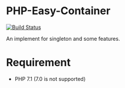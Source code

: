 # PHP-Easy-Container  
[![Build Status](https://travis-ci.org/johnroyer/php-easy-container.svg?branch=master)](https://travis-ci.org/johnroyer/php-easy-container)

An implement for singleton and some features.


# Requirement

- PHP 7.1 (7.0 is not supported)
